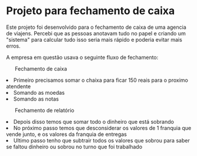 <h1>Projeto para fechamento de caixa</h1>
<p>Este projeto foi desenvolvido para o fechamento de caixa de uma agencia de viajens. Percebi que as pessoas anotavam tudo no papel e criando um "sistema" para calcular tudo isso seria mais rápido e poderia evitar mais erros.</p>

<p> A empresa em questão usava o seguinte fluxo de fechamento: </p>

<ul>Fechamento de caixa</ul>
<li>Primeiro precisamos somar o chaixa para ficar 150 reais para o proximo atendente</li>
<li>Somando as moedas</li>
<li>Somando as notas</li>

<ul>Fechamento de relatório</ul>
<li>Depois disso temos que somar todo o dinheiro que está sobrando</li>
<li>No próximo passo temos que desconsiderar os valores de 1 franquia que vende junto, e os valores da franquia de entregas</li>
<li>Ultimo passo tenho que subtrair todos os valores que sobrou para saber se faltou dinheiro ou sobrou no turno que foi trabalhado</li>

